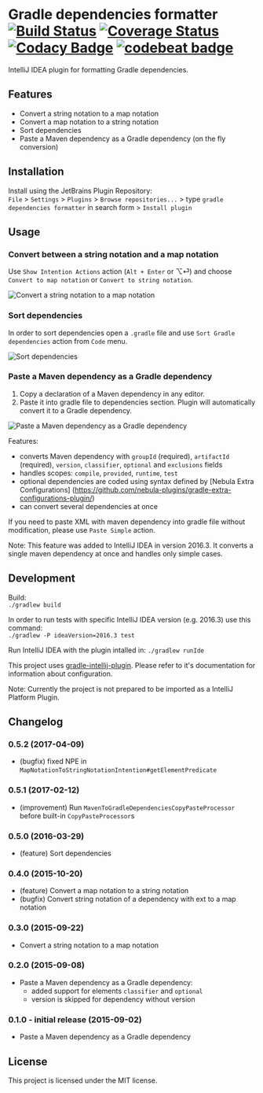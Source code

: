 # Gradle dependencies formatter [![Build Status](https://travis-ci.org/platan/idea-gradle-dependencies-formatter.svg?branch=master)](https://travis-ci.org/platan/idea-gradle-dependencies-formatter) [![Coverage Status](https://coveralls.io/repos/platan/idea-gradle-dependencies-formatter/badge.svg?branch=master&service=github)](https://coveralls.io/github/platan/idea-gradle-dependencies-formatter?branch=master) [![Codacy Badge](https://api.codacy.com/project/badge/Grade/1a2524f23e9b49538760cdce6368bf8e)](https://www.codacy.com/app/platan/idea-gradle-dependencies-formatter?utm_source=github.com&amp;utm_medium=referral&amp;utm_content=platan/idea-gradle-dependencies-formatter&amp;utm_campaign=Badge_Grade) [![codebeat badge](https://codebeat.co/badges/669c521f-7ecb-4e0a-a079-fa5c28ca17c7)](https://codebeat.co/projects/github-com-platan-idea-gradle-dependencies-formatter-master)
IntelliJ IDEA plugin for formatting Gradle dependencies. 

## Features

- Convert a string notation to a map notation
- Convert a map notation to a string notation
- Sort dependencies
- Paste a Maven dependency as a Gradle dependency (on the fly conversion)

## Installation

Install using the JetBrains Plugin Repository:  
`File` > `Settings` > `Plugins` > `Browse repositories...` > type `gradle dependencies formatter` in search form > `Install plugin`

## Usage

### Convert between a string notation and a map notation

Use `Show Intention Actions` action (`Alt + Enter` or ⌥⏎) and choose `Convert to map notation` or `Convert to string notation`.

![Convert a string notation to a map notation](https://raw.githubusercontent.com/platan/idea-gradle-dependencies-formatter/master/readme/convert.gif)

### Sort dependencies

In order to sort dependencies open a `.gradle` file and use `Sort Gradle dependencies` action from `Code` menu. 

![Sort dependencies](https://raw.githubusercontent.com/platan/idea-gradle-dependencies-formatter/master/readme/sort.gif)

### Paste a Maven dependency as a Gradle dependency

1. Copy a declaration of a Maven dependency in any editor.
2. Paste it into gradle file to dependencies section. Plugin will automatically convert it to a Gradle dependency.

![Paste a Maven dependency as a Gradle dependency](https://raw.githubusercontent.com/platan/idea-gradle-dependencies-formatter/master/readme/paste.gif)

Features:
- converts Maven dependency with `groupId` (required), `artifactId` (required), `version`, `classifier`, `optional` and `exclusions` fields
- handles scopes: `compile`, `provided`, `runtime`, `test`
- optional dependencies are coded using syntax defined by [Nebula Extra Configurations] (https://github.com/nebula-plugins/gradle-extra-configurations-plugin/)
- can convert several dependencies at once

If you need to paste XML with maven dependency into gradle file without modification, please use `Paste Simple` action.

Note: This feature was added to IntelliJ IDEA in version 2016.3. It converts a single maven dependency at once and handles only simple cases. 

## Development

Build:  
`./gradlew build`

In order to run tests with specific IntelliJ IDEA version (e.g. 2016.3) use this command:  
`./gradlew -P ideaVersion=2016.3 test`

Run IntelliJ IDEA with the plugin intalled in:
`./gradlew runIde`

This project uses [gradle-intellij-plugin](https://github.com/JetBrains/gradle-intellij-plugin). Please refer to it's documentation for information about configuration. 

Note: Currently the project is not prepared to be imported as a IntelliJ Platform Plugin.

## Changelog

### 0.5.2 (2017-04-09)
- (bugfix) fixed NPE in `MapNotationToStringNotationIntention#getElementPredicate`

### 0.5.1 (2017-02-12)
- (improvement) Run `MavenToGradleDependenciesCopyPasteProcessor` before built-in `CopyPasteProcessor`s

### 0.5.0 (2016-03-29)
- (feature) Sort dependencies

### 0.4.0 (2015-10-20)
- (feature) Convert a map notation to a string notation
- (bugfix) Convert string notation of a dependency with ext to a map notation

### 0.3.0 (2015-09-22)
- Convert a string notation to a map notation

### 0.2.0 (2015-09-08)
- Paste a Maven dependency as a Gradle dependency:
    - added support for elements `classifier` and `optional`
    - version is skipped for dependency without version

### 0.1.0 - initial release (2015-09-02)
- Paste a Maven dependency as a Gradle dependency

## License

This project is licensed under the MIT license.
